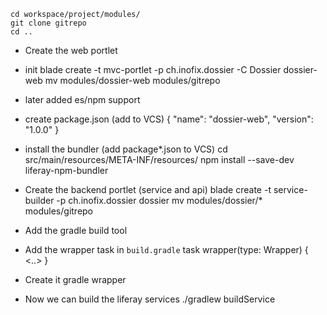     cd workspace/project/modules/
    git clone gitrepo
    cd ..

* Create the web portlet
 * init
    blade create -t mvc-portlet -p ch.inofix.dossier -C Dossier dossier-web
    mv modules/dossier-web modules/gitrepo
 * later added es/npm support
  * create package.json (add to VCS)
    {
        "name": "dossier-web",
        "version": "1.0.0"
    }
  * install the bundler (add package\*.json to VCS)
    cd src/main/resources/META-INF/resources/
    npm install --save-dev liferay-npm-bundler

* Create the backend portlet (service and api)
    blade create -t service-builder -p ch.inofix.dossier dossier
    mv modules/dossier/* modules/gitrepo

* Add the gradle build tool
 * Add the wrapper task in `build.gradle`
    task wrapper(type: Wrapper) { <..> }
 * Create it
    gradle wrapper
 * Now we can build the liferay services
    ./gradlew buildService
